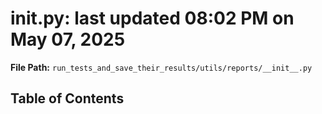 # __init__.py: last updated 08:02 PM on May 07, 2025

**File Path:** `run_tests_and_save_their_results/utils/reports/__init__.py`

## Table of Contents
